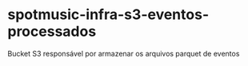 # spotmusic-infra-s3-eventos-processados
Bucket S3 responsável por armazenar os arquivos parquet de eventos
